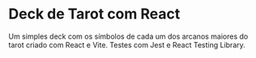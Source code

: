 # Deck de Tarot com React

Um simples deck com os símbolos de cada um dos arcanos maiores do tarot criado com React e Vite.
Testes com Jest e React Testing Library.